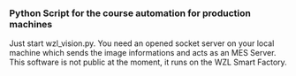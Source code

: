 ### Python Script for the course automation for production machines

Just start wzl_vision.py. You need an opened socket server on your local machine which sends the image informations and acts as an MES Server. This software is not public at the moment, it runs on the WZL Smart Factory.
